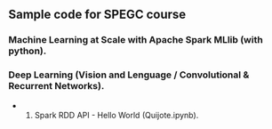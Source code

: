 ## Sample code for SPEGC course
### Machine Learning at Scale with Apache Spark MLlib (with python).
### Deep Learning (Vision and Lenguage / Convolutional & Recurrent Networks).

- 1. Spark RDD API - Hello World (Quijote.ipynb). 
